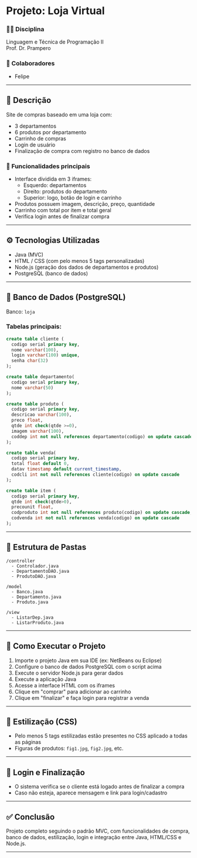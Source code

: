 # Projeto: Loja Virtual

### 👨‍🏫 Disciplina
Linguagem e Técnica de Programação II  
Prof. Dr. Prampero

### 👥 Colaboradores
- Felipe

---

## 🧾 Descrição
Site de compras baseado em uma loja com:
- 3 departamentos
- 6 produtos por departamento
- Carrinho de compras
- Login de usuário
- Finalização de compra com registro no banco de dados

### 🎯 Funcionalidades principais
- Interface dividida em 3 iframes:
  - Esquerdo: departamentos
  - Direito: produtos do departamento
  - Superior: logo, botão de login e carrinho
- Produtos possuem imagem, descrição, preço, quantidade
- Carrinho com total por item e total geral
- Verifica login antes de finalizar compra

---

## ⚙️ Tecnologias Utilizadas
- Java (MVC)
- HTML / CSS (com pelo menos 5 tags personalizadas)
- Node.js (geração dos dados de departamentos e produtos)
- PostgreSQL (banco de dados)

---

## 💾 Banco de Dados (PostgreSQL)
Banco: `loja`

### Tabelas principais:
```sql
create table cliente (
  codigo serial primary key,
  nome varchar(100),
  login varchar(100) unique,
  senha char(32)
);

create table departamento(
  codigo serial primary key,
  nome varchar(50)
);

create table produto (
  codigo serial primary key,
  descricao varchar(100),
  preco float,
  qtde int check(qtde >=0),
  imagem varchar(100),
  coddep int not null references departamento(codigo) on update cascade
);

create table venda(
  codigo serial primary key,
  total float default 0,
  datav timestamp default current_timestamp,
  codcli int not null references cliente(codigo) on update cascade
);

create table item (
  codigo serial primary key,
  qtde int check(qtde>0),
  precounit float,
  codproduto int not null references produto(codigo) on update cascade,
  codvenda int not null references venda(codigo) on update cascade
);
```

---

## 📁 Estrutura de Pastas
```
/controller
  - Controlador.java
  - DepartamentoDAO.java
  - ProdutoDAO.java

/model
  - Banco.java
  - Departamento.java
  - Produto.java

/view
  - ListarDep.java
  - ListarProduto.java
```

---

## 🚀 Como Executar o Projeto
1. Importe o projeto Java em sua IDE (ex: NetBeans ou Eclipse)
2. Configure o banco de dados PostgreSQL com o script acima
3. Execute o servidor Node.js para gerar dados
4. Execute a aplicação Java
5. Acesse a interface HTML com os iframes
6. Clique em "comprar" para adicionar ao carrinho
7. Clique em "finalizar" e faça login para registrar a venda

---

## 🎨 Estilização (CSS)
- Pelo menos 5 tags estilizadas estão presentes no CSS aplicado a todas as páginas
- Figuras de produtos: `fig1.jpg`, `fig2.jpg`, etc.

---

## 🔐 Login e Finalização
- O sistema verifica se o cliente está logado antes de finalizar a compra
- Caso não esteja, aparece mensagem e link para login/cadastro

---

## ✅ Conclusão
Projeto completo seguindo o padrão MVC, com funcionalidades de compra, banco de dados, estilização, login e integração entre Java, HTML/CSS e Node.js.

---

